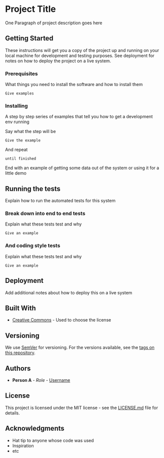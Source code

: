 # Project Title

One Paragraph of project description goes here

## Getting Started

These instructions will get you a copy of the project up and running on your local machine for development and testing purposes. See deployment for notes on how to deploy the project on a live system.

### Prerequisites

What things you need to install the software and how to install them

```
Give examples
```

### Installing

A step by step series of examples that tell you how to get a development env running

Say what the step will be

```
Give the example
```

And repeat

```
until finished
```

End with an example of getting some data out of the system or using it for a little demo

## Running the tests

Explain how to run the automated tests for this system

### Break down into end to end tests

Explain what these tests test and why

```
Give an example
```

### And coding style tests

Explain what these tests test and why

```
Give an example
```

## Deployment

Add additional notes about how to deploy this on a live system

## Built With
* [Creative Commons](https://creativecommons.org/) - Used to choose the license


## Versioning

We use [SemVer](http://semver.org/) for versioning. For the versions available, see the [tags on this repository](https://github.com/user/repo/tags).

## Authors

* **Person A** - *Role* - [Username](https://github.com/username)

## License

This project is licensed under the MIT license - see the [LICENSE.md](LICENSE.md) file for details.

## Acknowledgments

* Hat tip to anyone whose code was used
* Inspiration
* etc
